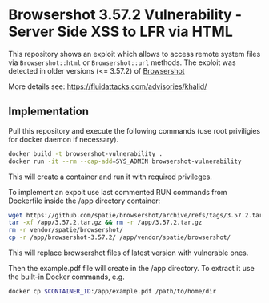 # Browsershot 3.57.2 Vulnerability - Server Side XSS to LFR via HTML

This repository shows an exploit which allows to access remote system files via `Browsershot::html` or `Browsershot::url` methods. The exploit was detected in older versions (<= 3.57.2) of [Browsershot](https://github.com/spatie/browsershot)

More details see: https://fluidattacks.com/advisories/khalid/

## Implementation

Pull this repository and execute the following commands (use root priviligies for docker daemon if necessary).
```sh
docker build -t browsershot-vulnerability . 
docker run -it --rm --cap-add=SYS_ADMIN browsershot-vulnerability
```
This will create a container and run it with required privileges.

To implement an expoit use last commented RUN commands from Dockerfile inside the /app directory container:
```sh
wget https://github.com/spatie/browsershot/archive/refs/tags/3.57.2.tar.gz -P /app
tar -xf /app/3.57.2.tar.gz && rm -r /app/3.57.2.tar.gz
rm -r vendor/spatie/browsershot/
cp -r /app/browsershot-3.57.2/ /app/vendor/spatie/browsershot/
```
This will replace browsershot files of latest version with vulnerable ones. 

Then the example.pdf file will create in the /app directory. To extract it use the built-in Docker commands, e.g.
```sh
docker cp $CONTAINER_ID:/app/example.pdf /path/to/home/dir
```


